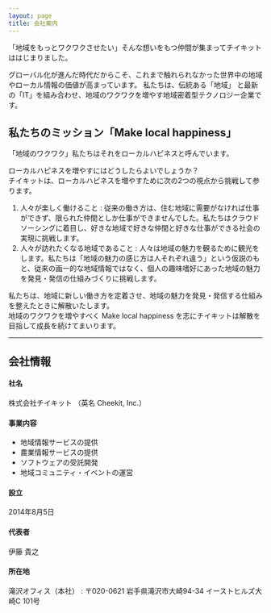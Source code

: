 ```yaml
---
layout: page 
title: 会社案内
---
```


「地域をもっとワクワクさせたい」そんな想いをもつ仲間が集まってチイキットははじまりました。

グローバル化が進んだ時代だからこそ、これまで触れられなかった世界中の地域やローカル情報の価値が高まっています。
私たちは、伝統ある「地域」 と最新の「IT」を組み合わせ、地域のワクワクを増やす地域密着型テクノロジー企業です。

## 私たちのミッション「Make local happiness」

「地域のワクワク」私たちはそれをローカルハピネスと呼んでいます。

ローカルハピネスを増やすにはどうしたらよいでしょうか？  
チイキットは、ローカルハピネスを増やすために次の2つの視点から挑戦して参ります。

1. 人々が楽しく働けること
: 従来の働き方は、住む地域に需要がなければ仕事ができず、限られた仲間としか仕事ができませんでした。私たちはクラウドソーシングに着目し、好きな地域で好きな仲間と好きな仕事ができる社会の実現に挑戦します。
2. 人々が訪れたくなる地域であること
: 人々は地域の魅力を観るために観光をします。私たちは「地域の魅力の感じ方は人それぞれ違う」という仮説のもと、従来の画一的な地域情報ではなく、個人の趣味嗜好にあった地域の魅力を発見・発信の仕組みづくりに挑戦します。

私たちは、地域に新しい働き方を定着させ、地域の魅力を発見・発信する仕組みを整えたときに解散いたします。  
地域のワクワクを増やすべく Make local happiness を志にチイキットは解散を目指して成長を続けてまいります。

-------

## 会社情報

#### 社名
  株式会社チイキット  （英名 Cheekit, Inc.）

#### 事業内容
-  地域情報サービスの提供
-  農業情報サービスの提供
-  ソフトウェアの受託開発
-  地域コミュニティ・イベントの運営  

#### 設立
  2014年8月5日

#### 代表者
  伊藤 貴之

#### 所在地
  
滝沢オフィス（本社）
: 〒020-0621 岩手県滝沢市大崎94-34 イーストヒルズ大崎C 101号
